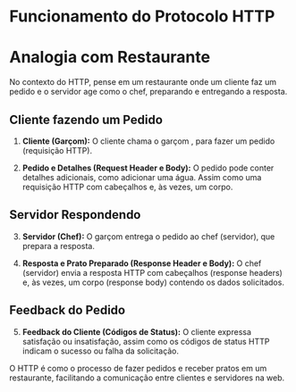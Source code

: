 # Funcionamento do Protocolo HTTP
# Analogia com Restaurante

No contexto do HTTP, pense em um restaurante onde um cliente faz um pedido e o servidor age como o chef, preparando e entregando a resposta.

## Cliente fazendo um Pedido

1. **Cliente (Garçom):** O cliente chama o garçom , para fazer um pedido (requisição HTTP).

2. **Pedido e Detalhes (Request Header e Body):** O pedido pode conter detalhes adicionais, como adicionar uma água. Assim como uma requisição HTTP com cabeçalhos e, às vezes, um corpo.

## Servidor Respondendo

3. **Servidor (Chef):** O garçom entrega o pedido ao chef (servidor), que prepara a resposta.

4. **Resposta e Prato Preparado (Response Header e Body):** O chef (servidor) envia a resposta HTTP com cabeçalhos (response headers) e, às vezes, um corpo (response body) contendo os dados solicitados.

## Feedback do Pedido

5. **Feedback do Cliente (Códigos de Status):** O cliente expressa satisfação ou insatisfação, assim como os códigos de status HTTP indicam o sucesso ou falha da solicitação.

O HTTP é como o processo de fazer pedidos e receber pratos em um restaurante, facilitando a comunicação entre clientes e servidores na web.

